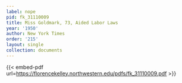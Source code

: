```yaml
---
label: nope
pid: fk_31110009
title: Miss Goldmark, 73, Aided Labor Laws
year: '1950'
author: New York Times
order: '215'
layout: single
collection: documents
---
```



{{< embed-pdf url=https://florencekelley.northwestern.edu/pdfs/fk_31110009.pdf >}}